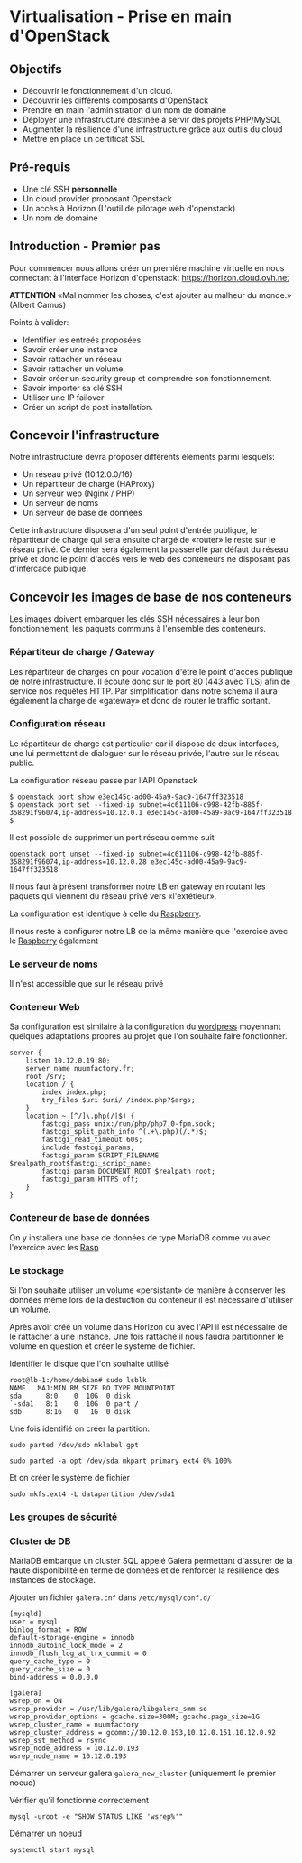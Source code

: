 # Virtualisation - Prise en main d'OpenStack

## Objectifs

- Découvrir le fonctionnement d'un cloud.
- Découvrir les différents composants d'OpenStack
- Prendre en main l'administration d'un nom de domaine
- Déployer une infrastructure destinée à servir des projets PHP/MySQL
- Augmenter la résilience d'une infrastructure grâce aux outils du cloud
- Mettre en place un certificat SSL

## Pré-requis

- Une clé SSH **personnelle**
- Un cloud provider proposant Openstack
- Un accès à Horizon (L'outil de pilotage web d'openstack)
- Un nom de domaine

## Introduction - Premier pas

Pour commencer nous allons créer un première machine virtuelle en nous connectant à l'interface Horizon d'openstack: https://horizon.cloud.ovh.net

**ATTENTION** «Mal nommer les choses, c'est ajouter au malheur du monde.» (Albert Camus)

Points à valider:

- Identifier les entreés proposées
- Savoir créer une instance
- Savoir rattacher un réseau
- Savoir rattacher un volume
- Savoir créer un security group et comprendre son fonctionnement.
- Savoir importer sa clé SSH
- Utiliser une IP failover
- Créer un script de post installation.

## Concevoir l'infrastructure

Notre infrastructure devra proposer différents éléments parmi lesquels:

- Un réseau privé (10.12.0.0/16)
- Un répartiteur de charge (HAProxy)
- Un serveur web (Nginx / PHP)
- Un serveur de noms
- Un serveur de base de données

Cette infrastructure disposera d'un seul point d'entrée publique, le répartiteur de charge qui sera ensuite chargé de «router» le reste sur le réseau privé.
Ce dernier sera également la passerelle par défaut du réseau privé et donc le point d'accès vers le web des conteneurs ne disposant pas d'infercace publique.

## Concevoir les images de base de nos conteneurs

Les images doivent embarquer les clés SSH nécessaires à leur bon fonctionnement, les paquets communs à l'ensemble des conteneurs.

### Répartiteur de charge / Gateway

Les répartiteur de charges on pour vocation d'être le point d'accès publique de notre infrastructure.
Il écoute donc sur le port 80 (443 avec TLS) afin de service nos requêtes HTTP.
Par simplification dans notre schema il aura également la charge de «gateway» et donc de router le traffic sortant.

### Configuration réseau

Le répartiteur de charge est particulier car il dispose de deux interfaces, une lui permettant de dialoguer sur le réseau privée, l'autre sur le réseau public.

La configuration réseau passe par l'API Openstack

 ```
 $ openstack port show e3ec145c-ad00-45a9-9ac9-1647ff323518
 $ openstack port set --fixed-ip subnet=4c611106-c998-42fb-885f-358291f96074,ip-address=10.12.0.1 e3ec145c-ad00-45a9-9ac9-1647ff323518
 $
 ```

Il est possible de supprimer un port réseau comme suit

```
openstack port unset --fixed-ip subnet=4c611106-c998-42fb-885f-358291f96074,ip-address=10.12.0.28 e3ec145c-ad00-45a9-9ac9-1647ff323518
```

Il nous faut à présent transformer notre LB en gateway en routant les paquets qui viennent du réseau privé vers «l'extétieur».

La configuration est identique à celle du [Raspberry](../../tutorials/raspberry.md).

Il nous reste à configurer notre LB de la même manière que l'exercice avec le [Raspberry](../../tutorials/haproxy.md) également

### Le serveur de noms

Il n'est accessible que sur le réseau privé

### Conteneur Web

Sa configuration est similaire à la configuration du [wordpress](../../tutorials/wordpress.md) moyennant quelques adaptations propres au projet que l'on souhaite faire fonctionner.

```
server {
    listen 10.12.0.19:80;
    server_name nuumfactory.fr;
    root /srv;
    location / {
        index index.php;
        try_files $uri $uri/ /index.php?$args;
    }
    location ~ [^/]\.php(/|$) {
        fastcgi_pass unix:/run/php/php7.0-fpm.sock;
        fastcgi_split_path_info ^(.+\.php)(/.*)$;
        fastcgi_read_timeout 60s;
        include fastcgi_params;
        fastcgi_param SCRIPT_FILENAME $realpath_root$fastcgi_script_name;
        fastcgi_param DOCUMENT_ROOT $realpath_root;
        fastcgi_param HTTPS off;
    }
}
```

### Conteneur de base de données

On y installera une base de données de type MariaDB comme vu avec l'exercice avec les [Rasp](../../tutorials/mariadb.md)

### Le stockage

Si l'on souhaite utiliser un volume «persistant» de manière à conserver les données même lors de la destuction du conteneur il est nécessaire d'utiliser un volume.

Après avoir créé un volume dans Horizon ou avec l'API il est nécessaire de le rattacher à une instance.
Une fois rattaché il nous faudra partitionner le volume en question et créer le système de fichier.

Identifier le disque que l'on souhaite utilisé

```
root@lb-1:/home/debian# sudo lsblk
NAME   MAJ:MIN RM SIZE RO TYPE MOUNTPOINT
sda      8:0    0  10G  0 disk
`-sda1   8:1    0  10G  0 part /
sdb      8:16   0   1G  0 disk
```

Une fois identifié on créer la partition:

```
sudo parted /dev/sdb mklabel gpt
```

```
sudo parted -a opt /dev/sda mkpart primary ext4 0% 100%
```

Et on créer le système de fichier

```
sudo mkfs.ext4 -L datapartition /dev/sda1
```

### Les groupes de sécurité

### Cluster de DB

MariaDB embarque un cluster SQL appelé Galera permettant d'assurer de la haute disponibilité en terme de données et de renforcer la résilience des instances de stockage.

Ajouter un fichier `galera.cnf` dans `/etc/mysql/conf.d/`

```
[mysqld]
user = mysql
binlog_format = ROW
default-storage-engine = innodb
innodb_autoinc_lock_mode = 2
innodb_flush_log_at_trx_commit = 0
query_cache_type = 0
query_cache_size = 0
bind-address = 0.0.0.0

[galera]
wsrep_on = ON
wsrep_provider = /usr/lib/galera/libgalera_smm.so
wsrep_provider_options = gcache.size=300M; gcache.page_size=1G
wsrep_cluster_name = nuumfactory
wsrep_cluster_address = gcomm://10.12.0.193,10.12.0.151,10.12.0.92
wsrep_sst_method = rsync
wsrep_node_address = 10.12.0.193
wsrep_node_name = 10.12.0.193
```

Démarrer un serveur galera `galera_new_cluster` (uniquement le premier noeud)

Vérifier qu'il fonctionne correctement

```
mysql -uroot -e "SHOW STATUS LIKE 'wsrep%'"
```

Démarrer un noeud
```
systemctl start mysql
```

